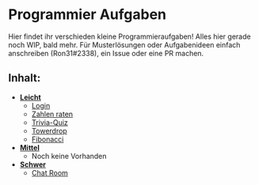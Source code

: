 # Programmier Aufgaben
  
  Hier findet ihr verschieden kleine Programmieraufgaben!
  Alles hier gerade noch WIP, bald mehr.
  Für Musterlösungen oder Aufgabenideen einfach anschreiben (Ron31#2338), ein Issue oder eine PR machen.

## Inhalt:
- [**Leicht**](aufgaben-leicht)
  - [Login](aufgaben-leicht/aufgabe01)
  - [Zahlen raten](aufgaben-leicht/aufgabe02)
  - [Trivia-Quiz](aufgaben-leicht/aufgabe03)
  - [Towerdrop](aufgaben-leicht/aufgabe04)
  - [Fibonacci](aufgaben-leicht/aufgabe05)
- [**Mittel**](aufgaben-mittel/)
  - Noch keine Vorhanden
- [**Schwer**](aufgaben-schwer/)
  - [Chat Room](aufgaben-schwer/aufgabe01)
